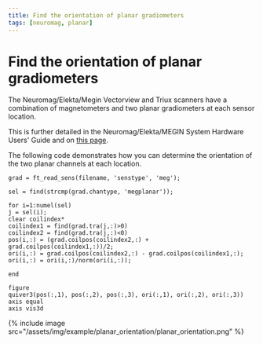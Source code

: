 ```yaml
---
title: Find the orientation of planar gradiometers
tags: [neuromag, planar]
---
```


# Find the orientation of planar gradiometers

The Neuromag/Elekta/Megin Vectorview and Triux scanners have a combination of magnetometers and two planar gradiometers at each sensor location.

This is further detailed in the Neuromag/Elekta/MEGIN System Hardware Users' Guide and on [this page](http://imaging.mrc-cbu.cam.ac.uk/meg/VectorviewDescription#Magsgrads).

The following code demonstrates how you can determine the orientation of the two planar channels at each location.

    grad = ft_read_sens(filename, 'senstype', 'meg');

    sel = find(strcmp(grad.chantype, 'megplanar'));

    for i=1:numel(sel)
    j = sel(i);
    clear coilindex*
    coilindex1 = find(grad.tra(j,:)>0)
    coilindex2 = find(grad.tra(j,:)<0)
    pos(i,:) = (grad.coilpos(coilindex2,:) + grad.coilpos(coilindex1,:))/2;
    ori(i,:) = grad.coilpos(coilindex2,:) - grad.coilpos(coilindex1,:);
    ori(i,:) = ori(i,:)/norm(ori(i,:));

    end

    figure
    quiver3(pos(:,1), pos(:,2), pos(:,3), ori(:,1), ori(:,2), ori(:,3))
    axis equal
    axis vis3d

{% include image src="/assets/img/example/planar_orientation/planar_orientation.png" %}
